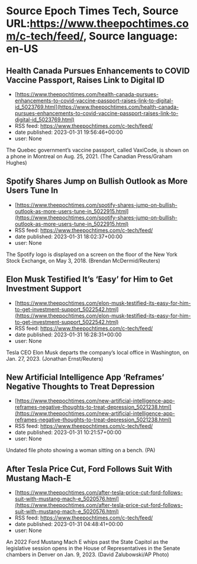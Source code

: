 # Source Epoch Times Tech, Source URL:https://www.theepochtimes.com/c-tech/feed/, Source language: en-US

## Health Canada Pursues Enhancements to COVID Vaccine Passport, Raises Link to Digital ID
 - [https://www.theepochtimes.com/health-canada-pursues-enhancements-to-covid-vaccine-passport-raises-link-to-digital-id_5023769.html](https://www.theepochtimes.com/health-canada-pursues-enhancements-to-covid-vaccine-passport-raises-link-to-digital-id_5023769.html)
 - RSS feed: https://www.theepochtimes.com/c-tech/feed/
 - date published: 2023-01-31 19:56:46+00:00
 - user: None

The Quebec government’s vaccine passport, called VaxiCode, is shown on a phone in Montreal on Aug. 25, 2021. (The Canadian Press/Graham Hughes)

## Spotify Shares Jump on Bullish Outlook as More Users Tune In
 - [https://www.theepochtimes.com/spotify-shares-jump-on-bullish-outlook-as-more-users-tune-in_5022915.html](https://www.theepochtimes.com/spotify-shares-jump-on-bullish-outlook-as-more-users-tune-in_5022915.html)
 - RSS feed: https://www.theepochtimes.com/c-tech/feed/
 - date published: 2023-01-31 18:02:37+00:00
 - user: None

The Spotify logo is displayed on a screen on the floor of the New York Stock Exchange, on May 3, 2018. (Brendan McDermid/Reuters)

## Elon Musk Testified It’s ‘Easy’ for Him to Get Investment Support
 - [https://www.theepochtimes.com/elon-musk-testified-its-easy-for-him-to-get-investment-support_5022542.html](https://www.theepochtimes.com/elon-musk-testified-its-easy-for-him-to-get-investment-support_5022542.html)
 - RSS feed: https://www.theepochtimes.com/c-tech/feed/
 - date published: 2023-01-31 16:28:31+00:00
 - user: None

Tesla CEO Elon Musk departs the company’s local office in Washington, on Jan. 27, 2023.  (Jonathan Ernst/Reuters)

## New Artificial Intelligence App ‘Reframes’ Negative Thoughts to Treat Depression
 - [https://www.theepochtimes.com/new-artificial-intelligence-app-reframes-negative-thoughts-to-treat-depression_5021238.html](https://www.theepochtimes.com/new-artificial-intelligence-app-reframes-negative-thoughts-to-treat-depression_5021238.html)
 - RSS feed: https://www.theepochtimes.com/c-tech/feed/
 - date published: 2023-01-31 10:21:57+00:00
 - user: None

Undated file photo showing a woman sitting on a bench. (PA)

## After Tesla Price Cut, Ford Follows Suit With Mustang Mach-E
 - [https://www.theepochtimes.com/after-tesla-price-cut-ford-follows-suit-with-mustang-mach-e_5020576.html](https://www.theepochtimes.com/after-tesla-price-cut-ford-follows-suit-with-mustang-mach-e_5020576.html)
 - RSS feed: https://www.theepochtimes.com/c-tech/feed/
 - date published: 2023-01-31 04:48:41+00:00
 - user: None

An 2022 Ford Mustang Mach E whips past the State Capitol as the legislative session opens in the House of Representatives in the Senate chambers in Denver on Jan. 9, 2023. (David Zalubowski/AP Photo)
